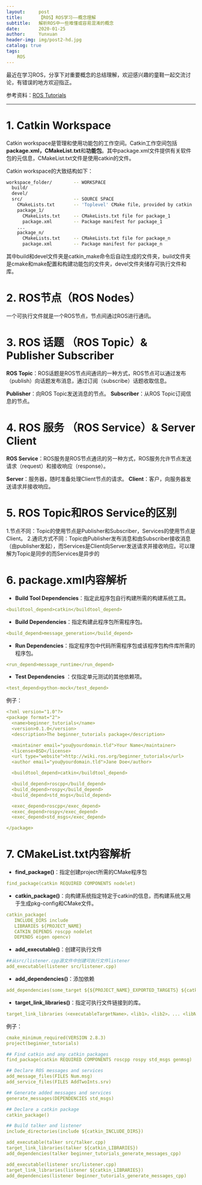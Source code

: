 ```yaml
---
layout:     post
title:      【ROS】ROS学习——概念理解
subtitle:   解析ROS中一些难懂或容易混淆的概念
date:       2020-01-25
author:     Yunxuan
header-img: img/post2-hd.jpg
catalog: true
tags: 
    ROS
---
```


最近在学习ROS，分享下对重要概念的总结理解，欢迎感兴趣的童鞋一起交流讨论，有错误的地方欢迎指正。

参考资料：[ROS Tutorials](http://wiki.ros.org/ROS/Tutorials/)

---
# 1. Catkin Workspace
Catkin workspace是管理和使用功能包的工作空间。Catkin工作空间包括**package.xml，CMakeList.txt**和**功能包**。其中package.xml文件提供有关软件包的元信息，CMakeList.txt文件是使用catkin的文件。

Catkin workspace的大致结构如下：

```bash
workspace_folder/        -- WORKSPACE
  build/
  devel/
  src/                   -- SOURCE SPACE
    CMakeLists.txt       -- 'Toplevel' CMake file, provided by catkin
    package_1/
      CMakeLists.txt     -- CMakeLists.txt file for package_1
      package.xml        -- Package manifest for package_1
    ...
    package_n/
      CMakeLists.txt     -- CMakeLists.txt file for package_n
      package.xml        -- Package manifest for package_n
```
其中build和devel文件夹是catkin_make命令后自动生成的文件夹，build文件夹是cmake和make配置和构建功能包的文件夹，devel文件夹储存可执行文件和库。

# 2. ROS节点（ROS Nodes）
一个可执行文件就是一个ROS节点，节点间通过ROS进行通讯。

# 3. ROS 话题 （ROS Topic）& Publisher    Subscriber
**ROS Topic**：ROS话题是ROS节点间通讯的一种方式，ROS节点可以通过发布（publish）向话题发布消息，通过订阅（subscribe）话题收取信息。

**Publisher**：向ROS Topic发送消息的节点。
**Subscriber**：从ROS Topic订阅信息的节点。

# 4. ROS 服务 （ROS Service）& Server Client
**ROS Service**：ROS服务是ROS节点通讯的另一种方式，ROS服务允许节点发送请求（request）和接收响应（response）。

**Server**：服务器，随时准备处理Client节点的请求。
**Client**：客户，向服务器发送请求并接收响应。

# 5. ROS Topic和ROS Service的区别
1.节点不同：Topic的使用节点是Publisher和Subscriber，Services的使用节点是Client。
2.通讯方式不同：Topic由Publisher发布消息和由Subscriber接收消息（由publisher发起），而Services是Client向Server发送请求并接收响应。可以理解为Topic是同步的而Services是异步的

# 6. package.xml内容解析

 - **Build Tool Dependencies**：指定此程序包自行构建所需的构建系统工具。
```yaml
<buildtool_depend>catkin</buildtool_depend>
```

- **Build Dependencies**：指定构建此程序包所需程序包。
```yaml
<build_depend>message_generation</build_depend>
```

- **Run Dependencies**：指定程序包中代码所需程序包或该程序包构件库所需的程序包。
```yaml
<run_depend>message_runtime</run_depend>
```

- **Test Dependencies** ：仅指定单元测试的其他依赖项。
```yaml
<test_depend>python-mock</test_depend>
```
例子：

```yaml
<?xml version="1.0"?>
<package format="2">
  <name>beginner_tutorials</name>
  <version>0.1.0</version>
  <description>The beginner_tutorials package</description>

  <maintainer email="you@yourdomain.tld">Your Name</maintainer>
  <license>BSD</license>
  <url type="website">http://wiki.ros.org/beginner_tutorials</url>
  <author email="you@yourdomain.tld">Jane Doe</author>

  <buildtool_depend>catkin</buildtool_depend>

  <build_depend>roscpp</build_depend>
  <build_depend>rospy</build_depend>
  <build_depend>std_msgs</build_depend>

  <exec_depend>roscpp</exec_depend>
  <exec_depend>rospy</exec_depend>
  <exec_depend>std_msgs</exec_depend>

</package>
```

# 7. CMakeList.txt内容解析
- **find_package()**：指定创建project所需的CMake程序包

```yaml
find_package(catkin REQUIRED COMPONENTS nodelet)
```

- **catkin_package()**：向构建系统指定特定于catkin的信息，而构建系统又用于生成pkg-config和CMake文件。

```yaml
catkin_package(
   INCLUDE_DIRS include
   LIBRARIES ${PROJECT_NAME}
   CATKIN_DEPENDS roscpp nodelet
   DEPENDS eigen opencv)
```
- **add_executable()**：创建可执行文件

```yaml
##从src/listener.cpp源文件中创建可执行文件listener
add_executable(listener src/listener.cpp)
```
- **add_dependencies()**：添加依赖

```yaml
add_dependencies(some_target ${${PROJECT_NAME}_EXPORTED_TARGETS} ${catkin_EXPORTED_TARGETS})
```

- **target_link_libraries()**：指定可执行文件链接到的库。

```yaml
target_link_libraries（<executableTargetName>，<lib1>，<lib2>，... <libN>）
```
例子：

```yaml
cmake_minimum_required(VERSION 2.8.3)
project(beginner_tutorials)

## Find catkin and any catkin packages
find_package(catkin REQUIRED COMPONENTS roscpp rospy std_msgs genmsg)

## Declare ROS messages and services
add_message_files(FILES Num.msg)
add_service_files(FILES AddTwoInts.srv)

## Generate added messages and services
generate_messages(DEPENDENCIES std_msgs)

## Declare a catkin package
catkin_package()

## Build talker and listener
include_directories(include ${catkin_INCLUDE_DIRS})

add_executable(talker src/talker.cpp)
target_link_libraries(talker ${catkin_LIBRARIES})
add_dependencies(talker beginner_tutorials_generate_messages_cpp)

add_executable(listener src/listener.cpp)
target_link_libraries(listener ${catkin_LIBRARIES})
add_dependencies(listener beginner_tutorials_generate_messages_cpp)
```
